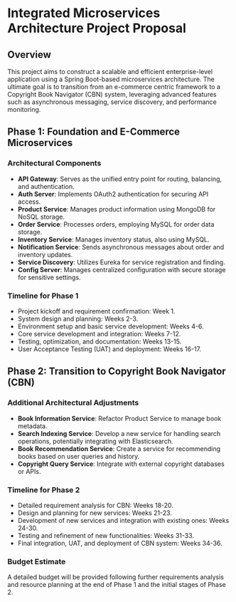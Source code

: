 # Integrated Microservices Architecture Project Proposal

## Overview
This project aims to construct a scalable and efficient enterprise-level application using a Spring Boot-based microservices architecture. The ultimate goal is to transition from an e-commerce centric framework to a Copyright Book Navigator (CBN) system, leveraging advanced features such as asynchronous messaging, service discovery, and performance monitoring.

## Phase 1: Foundation and E-Commerce Microservices

### Architectural Components
- **API Gateway**: Serves as the unified entry point for routing, balancing, and authentication.
- **Auth Server**: Implements OAuth2 authentication for securing API access.
- **Product Service**: Manages product information using MongoDB for NoSQL storage.
- **Order Service**: Processes orders, employing MySQL for order data storage.
- **Inventory Service**: Manages inventory status, also using MySQL.
- **Notification Service**: Sends asynchronous messages about order and inventory updates.
- **Service Discovery**: Utilizes Eureka for service registration and finding.
- **Config Server**: Manages centralized configuration with secure storage for sensitive settings.

### Timeline for Phase 1
- Project kickoff and requirement confirmation: Week 1.
- System design and planning: Weeks 2-3.
- Environment setup and basic service development: Weeks 4-6.
- Core service development and integration: Weeks 7-12.
- Testing, optimization, and documentation: Weeks 13-15.
- User Acceptance Testing (UAT) and deployment: Weeks 16-17.

## Phase 2: Transition to Copyright Book Navigator (CBN)

### Additional Architectural Adjustments
- **Book Information Service**: Refactor Product Service to manage book metadata.
- **Search Indexing Service**: Develop a new service for handling search operations, potentially integrating with Elasticsearch.
- **Book Recommendation Service**: Create a service for recommending books based on user queries and history.
- **Copyright Query Service**: Integrate with external copyright databases or APIs.

### Timeline for Phase 2
- Detailed requirement analysis for CBN: Weeks 18-20.
- Design and planning for new services: Weeks 21-23.
- Development of new services and integration with existing ones: Weeks 24-30.
- Testing and refinement of new functionalities: Weeks 31-33.
- Final integration, UAT, and deployment of CBN system: Weeks 34-36.

### Budget Estimate
A detailed budget will be provided following further requirements analysis and resource planning at the end of Phase 1 and the initial stages of Phase 2.
